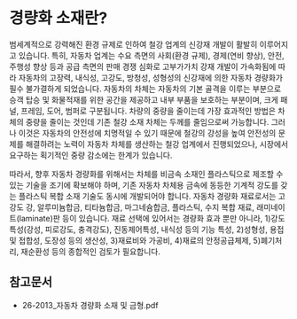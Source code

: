 # 경량화 소재란?

범세계적으로 강력해진 환경 규제로 인하여 철강 업계의 신강재 개발이 활발히 이루어지고 있습니다. 
특히, 자동차 업계는 수요 측면의 사회(환경 규제), 경제(연비 향상), 안전, 주행성 향상 등과 공급 측면의 판매 경쟁 심화로 고부가가치 강재 개발이 가속화됨에 따라 자동차의 고장력, 내식성, 고강도, 방청성, 성형성의 신강재에 의한 자동차 경량화가 필수 불가결하게 되었습니다. 
자동차의 차체는 자동차의 기본 골격을 이루는 부분으로 승객 탑승 및 화물적재를 위한 공간을 제공하고 내부 부품을 보호하는 부분이며, 크게 패널, 프레임, 도어, 범퍼로 구분됩니다. 
차량의 중량을 줄이는데 가장 효과적인 방법은 차체의 중량을 줄이는 것인데 기존 철강 소재 차체는 두께를 줄임으로써 가능합니다. 
그러나 이것은 자동차의 안전성에 치명적일 수 있기 때문에 철강의 강성을 높여 안전성의 문제를 해결하려는 노력이 자동차 차체를 생산하는 철강 업계에서 진행되었으나, 시장에서 요구하는 획기적인 중량 감소에는 한계가 있습니다.

따라서, 향후 자동차 경량화를 위해서는 차체를 비금속 소재인 플라스틱으로 제조할 수 있는 기술을 조기에 확보해야 하며, 기존 자동차 차체용 금속에 동등한 기계적 강도를 갖는 플라스틱 복합 소재 기술도 동시에 개발되어야 합니다.
자동차 경량화 재료로서는 고강도 강, 알루미늄합금, 티타늄합금, 마그네슘합금, 플라스틱, 수지 복합 재료, 래미네이트(laminate)판 등이 있습니다. 
재료 선택에 있어서는 경량화 효과 뿐만 아니라, 1)강도 특성(강성, 피로강도, 충격강도), 진동제어특성, 내식성 등의 기능 특성, 2)성형성, 용접 및 접합성, 도장성 등의 생산성, 3)재료비와 가공비, 4)재료의 안정공급체제, 5)폐기처리, 재순환성 등의 종합적인 검토가 필요합니다.

## 참고문서
- 26-2013_자동차 경량화 소재 및 금형.pdf